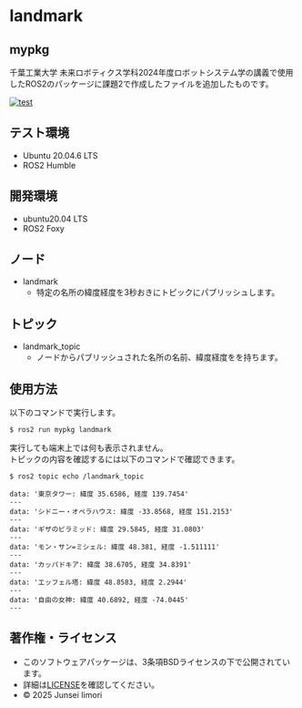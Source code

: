 # landmark

## mypkg  
千葉工業大学 未来ロボティクス学科2024年度ロボットシステム学の講義で使用したROS2のパッケージに課題2で作成したファイルを追加したものです。

[![test](https://github.com/junsei0/mypkg/actions/workflows/test.yml/badge.svg)](https://github.com/junsei0/mypkg/actions/workflows/test.yml)

## テスト環境
- Ubuntu 20.04.6 LTS
- ROS2 Humble 

## 開発環境
- ubuntu20.04 LTS
- ROS2 Foxy

## ノード
- landmark
  - 特定の名所の緯度経度を3秒おきにトピックにパブリッシュします。

## トピック
- landmark_topic
  - ノードからパブリッシュされた名所の名前、緯度経度をを持ちます。

## 使用方法
以下のコマンドで実行します。  
```
$ ros2 run mypkg landmark
```
実行しても端末上では何も表示されません。  
トピックの内容を確認するには以下のコマンドで確認できます。
```
$ ros2 topic echo /landmark_topic
```

```
data: '東京タワー: 緯度 35.6586, 経度 139.7454'
---
data: 'シドニー・オペラハウス: 緯度 -33.8568, 経度 151.2153'
---
data: 'ギザのピラミッド: 緯度 29.5845, 経度 31.0803'
---
data: 'モン・サン=ミシェル: 緯度 48.381, 経度 -1.511111'
---
data: 'カッパドキア: 緯度 38.6705, 経度 34.8391'
---
data: 'エッフェル塔: 緯度 48.8583, 経度 2.2944'
---
data: '自由の女神: 緯度 40.6892, 経度 -74.0445'
---
```

## 著作権・ライセンス
- このソフトウェアパッケージは、3条項BSDライセンスの下で公開されています。
- 詳細は[LICENSE](https://github.com/junsei0/mypkg/blob/main/LICENSE)を確認してください。
- © 2025 Junsei Iimori 

